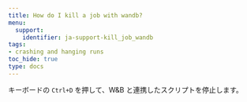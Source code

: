 ```yaml
---
title: How do I kill a job with wandb?
menu:
  support:
    identifier: ja-support-kill_job_wandb
tags:
- crashing and hanging runs
toc_hide: true
type: docs
---
```


キーボードの `Ctrl+D` を押して、W&B と連携したスクリプトを停止します。